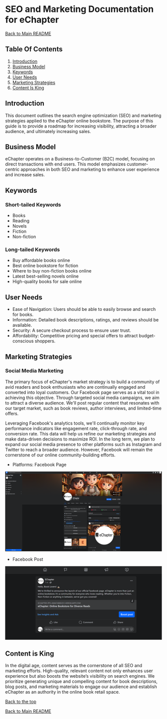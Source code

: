 # SEO and Marketing Documentation for eChapter

[Back to Main README](README.md)

## Table Of Contents

1. [Introduction](#introduction)
2. [Business Model](#business-model)
3. [Keywords](#keywords)
4. [User Needs](#user-needs)
5. [Marketing Strategies](#marketing-strategies)
6. [Content Is King](#content-is-king)

## Introduction

This document outlines the search engine optimization (SEO) and marketing strategies applied to the eChapter online bookstore. The purpose of this guide is to provide a roadmap for increasing visibility, attracting a broader audience, and ultimately increasing sales.

## Business Model

eChapter operates on a Business-to-Customer (B2C) model, focusing on direct transactions with end users. This model emphasizes customer-centric approaches in both SEO and marketing to enhance user experience and increase sales.

## Keywords

### Short-tailed Keywords

- Books
- Reading
- Novels
- Fiction
- Non-fiction

### Long-tailed Keywords

- Buy affordable books online
- Best online bookstore for fiction
- Where to buy non-fiction books online
- Latest best-selling novels online
- High-quality books for sale online

## User Needs

- Ease of Navigation: Users should be able to easily browse and search for books.
- Information: Detailed book descriptions, ratings, and reviews should be available.
- Security: A secure checkout process to ensure user trust.
- Affordability: Competitive pricing and special offers to attract budget-conscious shoppers.

## Marketing Strategies

### Social Media Marketing

The primary focus of eChapter's market strategy is to build a community of avid readers and book enthusiasts who are continually engaged and converted into loyal customers. Our Facebook page serves as a vital tool in achieving this objective. Through targeted social media campaigns, we aim to attract a diverse audience. We'll post regular content that resonates with our target market, such as book reviews, author interviews, and limited-time offers.

Leveraging Facebook's analytics tools, we'll continually monitor key performance indicators like engagement rate, click-through rate, and conversion rate. This data will help us refine our marketing strategies and make data-driven decisions to maximize ROI. In the long term, we plan to expand our social media presence to other platforms such as Instagram and Twitter to reach a broader audience. However, Facebook will remain the cornerstone of our online community-building efforts.

- Platforms: Facebook Page

![Screenshot of Facebook Page](documentation/facebook-page-screenshot.png)

- Facebook Post

![Screenshot of first Facebook post](documentation/facebook-first-post-screenshot.png)

## Content is King

In the digital age, content serves as the cornerstone of all SEO and marketing efforts. High-quality, relevant content not only enhances user experience but also boosts the website’s visibility on search engines. We prioritize generating unique and compelling content for book descriptions, blog posts, and marketing materials to engage our audience and establish eChapter as an authority in the online book retail space.

[Back to the top](#)

[Back to Main README](README.md)
